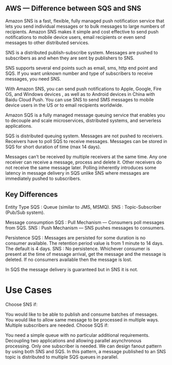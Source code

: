 ## AWS — Difference between SQS and SNS

Amazon SNS is a fast, flexible, fully managed push notification service that lets you send individual messages or to bulk messages to large numbers of recipients. Amazon SNS makes it simple and cost effective to send push notifications to mobile device users, email recipients or even send messages to other distributed services.

SNS is a distributed publish-subscribe system. Messages are pushed to subscribers as and when they are sent by publishers to SNS.

SNS supports several end points such as email, sms, http end point and SQS. If you want unknown number and type of subscribers to receive messages, you need SNS.

With Amazon SNS, you can send push notifications to Apple, Google, Fire OS, and Windows devices , as well as to Android devices in China with Baidu Cloud Push. You can use SNS to send SMS messages to mobile device users in the US or to email recipients worldwide.

Amazon SQS is a fully managed message queuing service that enables you to decouple and scale microservices, distributed systems, and serverless applications.

SQS is distributed queuing system. Messages are not pushed to receivers. Receivers have to poll SQS to receive messages. Messages can be stored in SQS for short duration of time (max 14 days).

Messages can’t be received by multiple receivers at the same time. Any one receiver can receive a message, process and delete it. Other receivers do not receive the same message later. Polling inherently introduces some latency in message delivery in SQS unlike SNS where messages are immediately pushed to subscribers.

## Key Differences
Entity Type
SQS : Queue (similar to JMS, MSMQ).
SNS : Topic-Subscriber (Pub/Sub system).

Message consumption
SQS : Pull Mechanism — Consumers poll messages from SQS.
SNS : Push Mechanism — SNS pushes messages to consumers.

Persistence
SQS : Messages are persisted for some duration is no consumer available. The retention period value is from 1 minute to 14 days. The default is 4 days.
SNS : No persistence. Whichever consumer is present at the time of message arrival, get the message and the message is deleted. If no consumers available then the message is lost.

In SQS the message delivery is guaranteed but in SNS it is not.

# Use Cases
Choose SNS if:

You would like to be able to publish and consume batches of messages.
You would like to allow same message to be processed in multiple ways.
Multiple subscribers are needed.
Choose SQS if:

You need a simple queue with no particular additional requirements.
Decoupling two applications and allowing parallel asynchronous processing.
Only one subscriber is needed.
We can design fanout pattern by using both SNS and SQS. In this pattern, a message published to an SNS topic is distributed to multiple SQS queues in parallel.